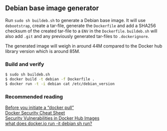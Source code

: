 ## Debian base image generator
Run `sudo sh buildeb.sh` to generate a Debian base image.
It will use `debootstrap`, create a tar-file, generate the `Dockerfile`
and add a SHA256 checksum of the created tar-file to a `ENV` in the `Dockerfile`.
`buildeb.sh` will also add `.git` and any previously generated tar-files
to `.dockerignore`.
  
The generated image will weigh in around 44M compared to the Docker hub library 
version which is around 85M.
  
### Build and verify  
```sh
$ sudo sh buildeb.sh  
$ docker build -t debian -f Dockerfile .  
$ docker run -t -i debian cat /etc/debian_version  
```  

### Recommended reading  
[Before you initiate a “docker pull”](https://securityblog.redhat.com/2014/12/18/before-you-initiate-a-docker-pull/)  
[Docker Security Cheat Sheet](https://github.com/konstruktoid/Docker/blob/master/Security/CheatSheet.md)  
[Security Vulnerabilities in Docker Hub Images](http://www.infoq.com/news/2015/05/Docker-Image-Vulnerabilities)  
[what does docker.io run -it debian sh run?](https://joeyh.name/blog/entry/docker_run_debian/)  
